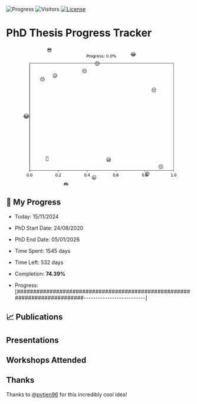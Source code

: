 ![Progress](https://img.shields.io/badge/Progress-74.39%25-89cc67?style=flat-square)
![Visitors](https://api.visitorbadge.io/api/combined?path=https%3A%2F%2Fgithub.com%2Fpvtien96%2FPhD_Thesis_Tracker&label=Views&labelColor=%2337d67a&countColor=%23ff8a65&style=flat-square)
[![License](https://img.shields.io/badge/License-Apache_2.0-blue.svg)](https://opensource.org/licenses/Apache-2.0)

# PhD Thesis Progress Tracker

<td style="width: 10%; padding: 10px; border: none;">
      <img src="progress.gif" alt="Progress" style="height: 10%">
</td>

## :calendar: My Progress

- Today: 15/11/2024
- PhD Start Date: 24/08/2020
- PhD End Date: 05/01/2026

- Time Spent: 1545 days
- Time Left: 532 days
- Completion: <b>74.39%</b>
- Progress: [##########################################################################--------------------------]

## 📈 Publications

## Presentations

## Workshops Attended

## Thanks

Thanks to [@pvtien96](https://github.com/pvtien96) for this incredibly cool idea!
